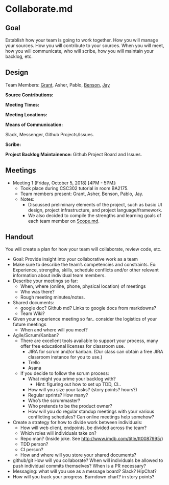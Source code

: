 # Collaborate.md

## Goal
Establish how your team is going to work together. How you will manage your sources. How you will contribute to your sources. When you will meet, how you will communicate, who will scribe, how you will maintain your backlog, etc.

## Design

Team Members:  [Grant](https://github.com/wonggran), Asher, Pablo, [Benson](https://github.com/bensonchan), [Jay](https://github.com/JZ6)

**Source Contributions:**

**Meeting Times:**

**Meeting Locations:**

**Means of Communication:**

Slack, Messenger, Github Projects/Issues.

**Scribe:**

**Project Backlog Maintainence:**
Github Project Board and Issues.

## Meetings

* Meeting 1 (Friday, October 5, 2018) [4PM - 5PM]:
  * Took place during CSC302 tutorial in room BA2175.
  * Team members present: Grant, Asher, Benson, Pablo, Jay.
  * Notes: 
    * Discussed preliminary elements of the project, such as basic UI design, project infrastructure, and project   language/framework. 
    * We also decided to compile the strengths and learning goals of each team member on [Scope.md](Scope.md).


## Handout

You will create a plan for how your team will collaborate, review code, etc.
* Goal: Provide insight into your collaborative work as a team
* Make sure to describe the team’s competencies and constraints. Ex: Experience, strengths, skills, schedule conflicts and/or other relevant information about individual team members.
* Describe your meetings so far:
  * When, where (online, phone, physical location) of meetings
  * Who was there?
  * Rough meeting minutes/notes.
* Shared documents:
  * google doc? Github md? Links to google docs from markdowns?
  * Team Wiki?
* Given your experience meeting so far.. consider the logistics of your future meetings
  * When and where will you meet? 
* Agile/Scrum/Kanban?
  * There are excellent tools available to support your process, many offer free educational licenses for classroom use.
    * JIRA for scrum and/or kanban. (Our class can obtain a free JIRA classroom instance for you to use.)
    * Trello
    * Asana
  * If you decide to follow the scrum process:
    * What might you prime your backlog with?
      * Hint: figuring out how to set up TDD, CI..
    * How will you size your tasks? (story points? hours?)
    * Regular sprints? How many?
    * Who’s the scrummaster?
    * Who pretends to be the product owner?
    * How will you do regular standup meetings with your various conflicting schedules? Can online meetings help somehow?
* Create a strategy for how to divide work between individuals:
  * How will web client, endpoints, be divided across the team?
  * Which roles will individuals take on?
  * Repo man? (Inside joke. See http://www.imdb.com/title/tt0087995/) 
  * TDD person?
  * CI person?
  * How and where will you store your shared documents?
* github/git How will you collaborate? When will individuals be allowed to push individual commits themselves? When is a PR necessary?
* Messaging: what will you use as a message board? Slack? HipChat? 
* How will you track your progress. Burndown chart? in story points?

